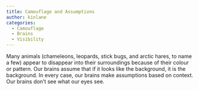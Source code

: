 ```yaml
---
title: Camouflage and Assumptions
author: kinlane
categories:
  - Camouflage
  - Brains
  - Visibility
---
```

Many animals (chameleons, leopards, stick bugs, and arctic hares, to name a few) appear to disappear into their surroundings because of their colour or pattern. Our brains assume that if it looks like the background, it is the background. In every case, our brains make assumptions based on context. Our brains don’t see what our eyes see.